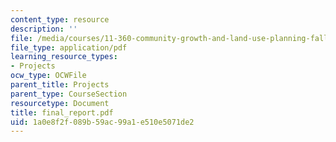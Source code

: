```yaml
---
content_type: resource
description: ''
file: /media/courses/11-360-community-growth-and-land-use-planning-fall-2005/1a0e8f2f089b59ac99a1e510e5071de2_final_report.pdf
file_type: application/pdf
learning_resource_types:
- Projects
ocw_type: OCWFile
parent_title: Projects
parent_type: CourseSection
resourcetype: Document
title: final_report.pdf
uid: 1a0e8f2f-089b-59ac-99a1-e510e5071de2
---
```


